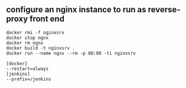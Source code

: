 ## configure an nginx instance to run as reverse-proxy front end

```
docker rmi -f nginxsrv
docker stop ngnx
docker rm ngnx
docker build -t nginxsrv .
docker run --name ngnx --rm -p 80:80 -ti nginxsrv
```


```
[docker]
--restart=always
[jenkins]
--prefix=/jenkins
```
